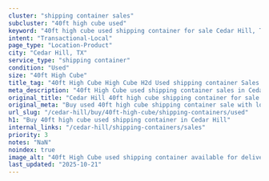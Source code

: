 ```yaml
---
cluster: "shipping container sales"
subcluster: "40ft high cube used"
keyword: "40ft high cube used shipping container for sale Cedar Hill, TX"
intent: "Transactional-Local"
page_type: "Location-Product"
city: "Cedar Hill, TX"
service_type: "shipping container"
condition: "Used"
size: "40ft High Cube"
title_tag: "40ft High Cube High Cube H2d Used shipping container Sales in Cedar Hill | LC Container"
meta_description: "40ft High Cube used shipping container sales in Cedar Hill. High cube containers with extra height. Fast delivery, competitive pricing. Serving shipping containers area. Quote ID: MQ0. Call (214) 524-4168 for your free quote today."
original_title: "Cedar Hill 40ft high cube shipping container for sale | LC"
original_meta: "Buy used 40ft high cube shipping container sale with local delivery in Cedar Hill, TX. LC Container — local Since 2003. Request a fast quote today."
url_slug: "/cedar-hill/buy/40ft-high-cube/shipping-containers/used"
h1: "Buy 40ft high cube used shipping container in Cedar Hill"
internal_links: "/cedar-hill/shipping-containers/sales"
priority: 3
notes: "NaN"
noindex: true
image_alt: "40ft High Cube used shipping container available for delivery in Cedar Hill"
last_updated: "2025-10-21"
---
```


<!-- TODO: Add unique city/inventory copy, images, and internal links here. -->
